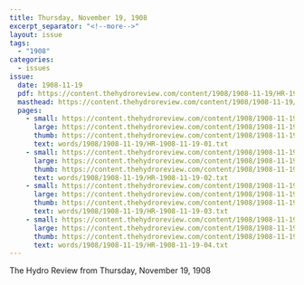 ```yaml
---
title: Thursday, November 19, 1908
excerpt_separator: "<!--more-->"
layout: issue
tags:
  - "1908"
categories:
  - issues
issue:
  date: 1908-11-19
  pdf: https://content.thehydroreview.com/content/1908/1908-11-19/HR-1908-11-19.pdf
  masthead: https://content.thehydroreview.com/content/1908/1908-11-19/masthead/HR-1908-11-19.jpg
  pages:
    - small: https://content.thehydroreview.com/content/1908/1908-11-19/small/HR-1908-11-19-01.jpg
      large: https://content.thehydroreview.com/content/1908/1908-11-19/large/HR-1908-11-19-01.jpg
      thumb: https://content.thehydroreview.com/content/1908/1908-11-19/thumbnails/HR-1908-11-19-01.jpg
      text: words/1908/1908-11-19/HR-1908-11-19-01.txt
    - small: https://content.thehydroreview.com/content/1908/1908-11-19/small/HR-1908-11-19-02.jpg
      large: https://content.thehydroreview.com/content/1908/1908-11-19/large/HR-1908-11-19-02.jpg
      thumb: https://content.thehydroreview.com/content/1908/1908-11-19/thumbnails/HR-1908-11-19-02.jpg
      text: words/1908/1908-11-19/HR-1908-11-19-02.txt
    - small: https://content.thehydroreview.com/content/1908/1908-11-19/small/HR-1908-11-19-03.jpg
      large: https://content.thehydroreview.com/content/1908/1908-11-19/large/HR-1908-11-19-03.jpg
      thumb: https://content.thehydroreview.com/content/1908/1908-11-19/thumbnails/HR-1908-11-19-03.jpg
      text: words/1908/1908-11-19/HR-1908-11-19-03.txt
    - small: https://content.thehydroreview.com/content/1908/1908-11-19/small/HR-1908-11-19-04.jpg
      large: https://content.thehydroreview.com/content/1908/1908-11-19/large/HR-1908-11-19-04.jpg
      thumb: https://content.thehydroreview.com/content/1908/1908-11-19/thumbnails/HR-1908-11-19-04.jpg
      text: words/1908/1908-11-19/HR-1908-11-19-04.txt
---
```


The Hydro Review from Thursday, November 19, 1908

<!--more-->

